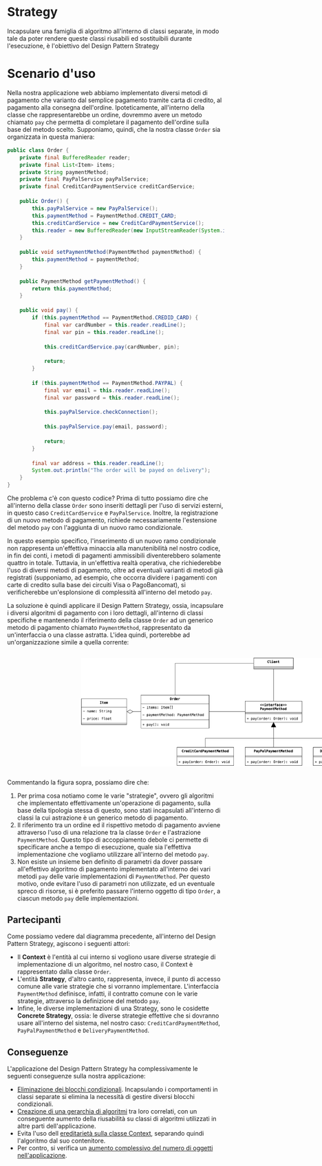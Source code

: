 # Strategy
Incapsulare una famiglia di algoritmo all'interno di classi separate, in modo tale da poter rendere queste classi 
riusabili ed sostituibili durante l'esecuzione, è l'obiettivo del Design Pattern Strategy

# Scenario d'uso
Nella nostra applicazione web abbiamo implementato diversi metodi di pagamento che varianto dal semplice pagamento 
tramite carta di credito, al pagamento alla consegna dell'ordine. Ipoteticamente, all'interno della classe che 
rappresentarebbe un ordine, dovremmo avere un metodo chiamato `pay` che permetta di completare il pagamento 
dell'ordine sulla base del metodo scelto. Supponiamo, quindi, che la nostra classe `Order` sia organizzata in questa 
maniera:

```java
public class Order {
    private final BufferedReader reader;
    private final List<Item> items;
    private String paymentMethod;
    private final PayPalService payPalService;
    private final CreditCardPaymentService creditCardService;
    
    public Order() {
        this.payPalService = new PayPalService();
        this.paymentMethod = PaymentMethod.CREDIT_CARD;
        this.creditCardService = new CreditCardPaymentService();
        this.reader = new BufferedReader(new InputStreamReader(System.in));
    }
    
    public void setPaymentMethod(PaymentMethod paymentMethod) {
        this.paymentMethod = paymentMethod;
    }
    
    public PaymentMethod getPaymentMethod() {
        return this.paymentMethod;
    }
    
    public void pay() {
        if (this.paymentMethod == PaymentMethod.CREDID_CARD) {
            final var cardNumber = this.reader.readLine();
            final var pin = this.reader.readLine();
            
            this.creditCardService.pay(cardNumber, pin);
            
            return;
        }
        
        if (this.paymentMethod == PaymentMethod.PAYPAL) {
            final var email = this.reader.readLine();
            final var password = this.reader.readLine();
            
            this.payPalService.checkConnection();
            
            this.payPalService.pay(email, password);
            
            return;
        }
        
        final var address = this.reader.readLine();
        System.out.println("The order will be payed on delivery");
    }
}
```

Che problema c'è con questo codice? Prima di tutto possiamo dire che all'interno della classe `Order` sono inseriti 
dettagli per l'uso di servizi esterni, in questo caso `CreditCardService` e `PayPalService`. Inoltre, la 
registrazione di un nuovo metodo di pagamento, richiede necessariamente l'estensione del metodo `pay` con l'aggiunta 
di un nuovo ramo condizionale. 

In questo esempio specifico, l'inserimento di un nuovo ramo condizionale non rappresenta un'effettiva minaccia alla 
manutenibilità nel nostro codice, in fin dei conti, i metodi di pagamenti ammissibili diventerebbero solamente 
quattro in totale. Tuttavia, in un'effettiva realtà operativa, che richiederebbe l'uso di diversi metodi di 
pagamento, oltre ad eventuali varianti di metodi già registrati (supponiamo, ad esempio, che occorra dividere i 
pagamenti con carte di credito sulla base dei circuiti Visa o PagoBancomat), si verificherebbe un'esplonsione di 
complessità all'interno del metodo `pay`.

La soluzione è quindi applicare il Design Pattern Strategy, ossia, incapsulare i diversi algoritmi di pagamento con 
i loro dettagli, all'interno di classi specifiche e mantenendo il riferimento della classe `Order` ad un generico 
metodo di pagamento chiamato `PaymentMethod`, rappresentato da un'interfaccia o una classe astratta. L'idea quindi, 
porterebbe ad un'organizzazione simile a quella corrente:

<div style="display: flex; justify-content: center; width: 100vw; padding: 1em 2em">
    <img src="../../Assets/Images/Comportamentali/Strategy.png" alt="Strategy Design Pattern" style="width: 70%"/>
</div>

Commentando la figura sopra, possiamo dire che:
1. Per prima cosa notiamo come le varie "strategie", ovvero gli algoritmi che implementato effettivamente 
   un'operazione di pagamento, sulla base della tipologia stessa di questo, sono stati incapsulati all'interno di 
   classi la cui astrazione è un generico metodo di pagamento.
2. Il riferimento tra un ordine ed il rispettivo metodo di pagamento avviene attraverso l'uso di una relazione tra 
   la classe `Order` e l'astrazione `PaymentMethod`. Questo tipo di accoppiamento debole ci permette di specificare 
   anche a tempo di esecuzione, quale sia l'effettiva implementazione che vogliamo utilizzare all'interno del metodo 
   `pay`.
3. Non esiste un insieme ben definito di parametri da dover passare all'effettivo algoritmo di pagamento 
   implementato all'interno dei vari metodi `pay` delle varie implementazioni di `PaymentMethod`. Per questo motivo, 
   onde evitare l'uso di parametri non utilizzate, ed un eventuale spreco di risorse, si è preferito passare 
   l'interno oggetto di tipo `Order`, a ciascun metodo `pay` delle implementazioni. 

## Partecipanti
Come possiamo vedere dal diagramma precedente, all'interno del Design Pattern Strategy, agiscono i seguenti attori:
* Il __Context__ è l'entità al cui interno si vogliono usare diverse strategie di implementazione di un algoritmo, 
  nel nostro caso, il Context è rappresentato dalla classe `Order`. 
* L'entità __Strategy__, d'altro canto, rappresenta, invece, il punto di accesso comune alle varie strategie che si 
  vorranno implementare. L'interfaccia `PaymentMethod` definisce, infatti, il contratto comune con le varie 
  strategie, attraverso la definizione del metodo `pay`.
* Infine, le diverse implementazioni di una Strategy, sono le cosidette __Concrete Strategy__, ossia: le diverse 
  strategie effettive che si dovranno usare all'interno del sistema, nel nostro caso: `CreditCardPaymentMethod`, 
  `PayPalPaymentMethod` e `DeliveryPaymentMethod`.

## Conseguenze
L'applicazione del Design Pattern Strategy ha complessivamente le seguenti conseguenze sulla nostra applicazione:
* <u>Eliminazione dei blocchi condizionali</u>. Incapsulando i comportamenti in classi separate si elimina la 
  necessità di gestire diversi blocchi condizionali.
* <u>Creazione di una gerarchia di algoritmi</u> tra loro correlati, con un conseguente aumento della riusabilità su 
  classi di algoritmi utilizzati in altre parti dell'applicazione.
* Evita l'uso dell <u>ereditarietà sulla classe Context</u>, separando quindi l'algoritmo dal suo contenitore.
* Per contro, si verifica un <u>aumento complessivo del numero di oggetti nell'applicazione</u>.